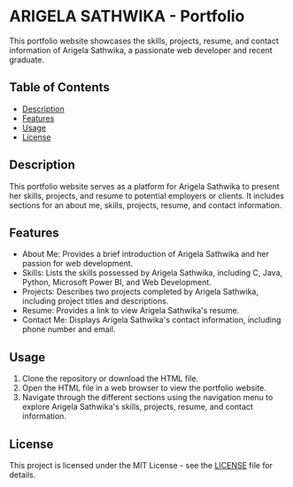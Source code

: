 # ARIGELA SATHWIKA - Portfolio

This portfolio website showcases the skills, projects, resume, and contact information of Arigela Sathwika, a passionate web developer and recent graduate.

## Table of Contents
- [Description](#description)
- [Features](#features)
- [Usage](#usage)
- [License](#license)

## Description
This portfolio website serves as a platform for Arigela Sathwika to present her skills, projects, and resume to potential employers or clients. It includes sections for an about me, skills, projects, resume, and contact information.

## Features
- About Me: Provides a brief introduction of Arigela Sathwika and her passion for web development.
- Skills: Lists the skills possessed by Arigela Sathwika, including C, Java, Python, Microsoft Power BI, and Web Development.
- Projects: Describes two projects completed by Arigela Sathwika, including project titles and descriptions.
- Resume: Provides a link to view Arigela Sathwika's resume.
- Contact Me: Displays Arigela Sathwika's contact information, including phone number and email.

## Usage
1. Clone the repository or download the HTML file.
2. Open the HTML file in a web browser to view the portfolio website.
3. Navigate through the different sections using the navigation menu to explore Arigela Sathwika's skills, projects, resume, and contact information.

## License
This project is licensed under the MIT License - see the [LICENSE](LICENSE) file for details.
